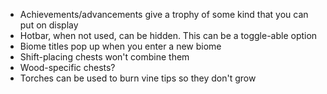 - Achievements/advancements give a trophy of some kind that you can put on display
- Hotbar, when not used, can be hidden. This can be a toggle-able option
- Biome titles pop up when you enter a new biome
- Shift-placing chests won't combine them
- Wood-specific chests?
- Torches can be used to burn vine tips so they don't grow